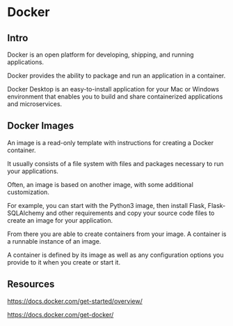 # Docker
## Intro

Docker is an open platform for developing, shipping, and running applications. 

Docker provides the ability to package and run an application in a container.

Docker Desktop is an easy-to-install application for your Mac or Windows environment that enables you to build and share containerized applications and microservices.

## Docker Images
An image is a read-only template with instructions for creating a Docker container.

It usually consists of a file system with files and packages necessary to run your applications.

Often, an image is based on another image, with some additional customization. 

For example, you can start with the Python3 image, then install Flask, Flask-SQLAlchemy and other requirements and copy your source code files to create an image for your application.

From there you are able to create containers from your image. A container is a runnable instance of an image. 

A container is defined by its image as well as any configuration options you provide to it when you create or start it.

## Resources

https://docs.docker.com/get-started/overview/

https://docs.docker.com/get-docker/
